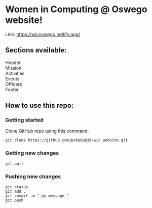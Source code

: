 # Women in Computing @ Oswego website! 

Link: https://wicoswego.netlify.app/


## Sections available: 
Header </br>
Mission </br>
Activities </br>
Events </br>
Officers </br>
Footer </br>

## How to use this repo: 

### Getting started
Clone GitHub repo using this command: 
```
git clone https://github.com/pokada816/wic_website.git
```
### Getting new changes
```
git pull
```
### Pushing new changes 
```
git status
git add .
git commit -m "_my message_"
git push
```
